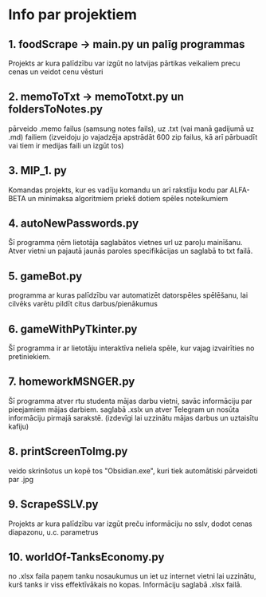 # Info par projektiem
## 1. foodScrape -> main.py un palīg programmas
Projekts ar kura palīdzību var izgūt no latvijas pārtikas veikaliem precu cenas un veidot cenu vēsturi
## 2. memoToTxt -> memoTotxt.py un foldersToNotes.py
pārveido .memo failus (samsung notes fails), uz .txt (vai manā gadijumā uz .md) failiem (izveidoju jo vajadzēja apstrādāt 600 zip failus, kā arī pārbuadīt vai tiem ir medijas faili un izgūt tos)
## 3. MIP_1. py
Komandas projekts, kur es vadīju komandu un arī rakstīju kodu par ALFA-BETA un minimaksa algoritmiem priekš dotiem spēles noteikumiem
## 4. autoNewPasswords.py
Šī programma ņēm lietotāja saglabātos vietnes url uz paroļu mainīšanu. Atver vietni un pajautā jaunās paroles specifikācijas un saglabā to txt failā.
## 5. gameBot.py
programma ar kuras palīdzību var automatizēt datorspēles spēlēšanu, lai cilvēks varētu pildīt citus darbus/pienākumus
## 6. gameWithPyTkinter.py
Šī programma ir ar lietotāju interaktīva neliela spēle, kur vajag izvairīties no pretiniekiem.
## 7. homeworkMSNGER.py
Šī programma atver rtu studenta mājas darbu vietni, savāc informāciju par pieejamiem mājas darbiem. saglabā .xslx un atver Telegram un nosūta informāciju pirmajā sarakstē. (izdevīgi lai uzzinātu mājas darbus un uztaisītu kafiju)
## 8. printScreenToImg.py
veido skrinšotus un kopē tos "Obsidian.exe", kuri tiek automātiski pārveidoti par .jpg
## 9. ScrapeSSLV.py
Projekts ar kura palīdzību var izgūt preču informāciju no sslv, dodot cenas diapazonu, u.c. parametrus
## 10. worldOf-TanksEconomy.py
no .xlsx faila paņem tanku nosaukumus un iet uz internet vietni lai uzzinātu, kurš tanks ir viss effektīvākais no kopas. Informāciju saglabā .xlsx failā.



